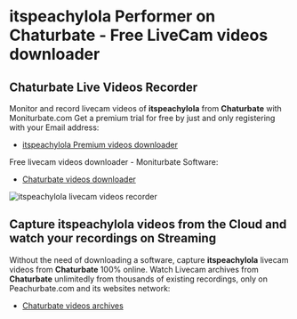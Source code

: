 # itspeachylola Performer on Chaturbate - Free LiveCam videos downloader

## Chaturbate Live Videos Recorder

Monitor and record livecam videos of **itspeachylola** from **Chaturbate** with Moniturbate.com
Get a premium trial for free by just and only registering with your Email address:
* [itspeachylola Premium videos downloader](https://moniturbate.com/request-demo-licence-key.html)

Free livecam videos downloader - Moniturbate Software:
* [Chaturbate videos downloader](https://moniturbate.com/moniturbate-download-software.html)

![itspeachylola livecam videos recorder](https://peachurnet.com/templates/moniturbate-software.png)


## Capture itspeachylola videos from the Cloud and watch your recordings on Streaming

Without the need of downloading a software, capture **itspeachylola** livecam videos from **Chaturbate** 100% online.
Watch Livecam archives from **Chaturbate** unlimitedly from thousands of existing recordings, only on Peachurbate.com and its websites network:
* [Chaturbate videos archives](https://peachurnet.com/)